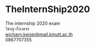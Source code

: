 # TheInternShip2020
The internship 2020 exam\
วิชาญ เรืองขจร\
wicharn.keisei@mail.kmutt.ac.th\
0867707355

